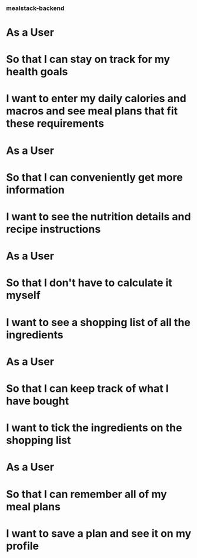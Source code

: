 ### mealstack-backend

# As a User
# So that I can stay on track for my health goals
# I want to enter my daily calories and macros and see meal plans that fit these requirements

# As a User
# So that I can conveniently get more information
# I want to see the nutrition details and recipe instructions

# As a User
# So that I don't have to calculate it myself
# I want to see a shopping list of all the ingredients

# As a User
# So that I can keep track of what I have bought
# I want to tick the ingredients on the shopping list

# As a User
# So that I can remember all of my meal plans
# I want to save a plan and see it on my profile
